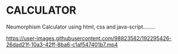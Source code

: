 # CALCULATOR
Neumorphism Calculator using html, css and java-script........

https://user-images.githubusercontent.com/98823582/192295426-26dad21f-10a3-42ff-8ba6-c1af547401b7.mp4
